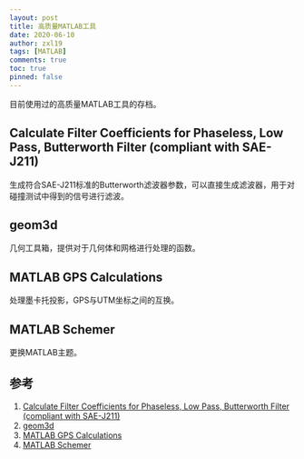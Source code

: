 ```yaml
---
layout: post
title: 高质量MATLAB工具
date: 2020-06-10
author: zxl19
tags: [MATLAB]
comments: true
toc: true
pinned: false
---
```


目前使用过的高质量MATLAB工具的存档。

<!-- more -->

## Calculate Filter Coefficients for Phaseless, Low Pass, Butterworth Filter (compliant with SAE-J211)

生成符合SAE-J211标准的Butterworth滤波器参数，可以直接生成滤波器，用于对碰撞测试中得到的信号进行滤波。

## geom3d

几何工具箱，提供对于几何体和网格进行处理的函数。

## MATLAB GPS Calculations

处理墨卡托投影，GPS与UTM坐标之间的互换。

## MATLAB Schemer

更换MATLAB主题。

## 参考

1. [Calculate Filter Coefficients for Phaseless, Low Pass, Butterworth Filter (compliant with SAE-J211)](https://www.mathworks.com/matlabcentral/fileexchange/61852-calculate-filter-coefficients-for-phaseless-low-pass-butterworth-filter-compliant-with-sae-j211)
2. [geom3d](https://www.mathworks.com/matlabcentral/fileexchange/24484-geom3d)
3. [MATLAB GPS Calculations](https://github.com/alexbuczynsky/MATLAB-GPS-Calculations)
4. [MATLAB Schemer](https://www.github.com/scottclowe/matlab-schemer)
